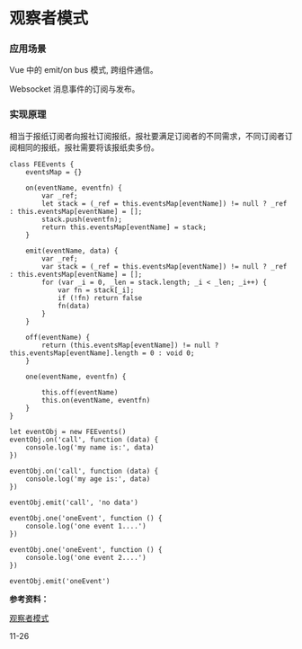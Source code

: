 # 观察者模式

### 应用场景

Vue 中的 emit/on bus 模式, 跨组件通信。

Websocket 消息事件的订阅与发布。

### 实现原理

相当于报纸订阅者向报社订阅报纸，报社要满足订阅者的不同需求，不同订阅者订阅相同的报纸，报社需要将该报纸卖多份。

```
class FEEvents {
	eventsMap = {}

	on(eventName, eventfn) {
		var _ref;
		let stack = (_ref = this.eventsMap[eventName]) != null ? _ref : this.eventsMap[eventName] = [];
		stack.push(eventfn);
		return this.eventsMap[eventName] = stack;
	}

	emit(eventName, data) {
		var _ref;
		var stack = (_ref = this.eventsMap[eventName]) != null ? _ref : this.eventsMap[eventName] = [];
		for (var _i = 0, _len = stack.length; _i < _len; _i++) {
			var fn = stack[_i];
			if (!fn) return false
			fn(data)
		}
	}

	off(eventName) {
		return (this.eventsMap[eventName]) != null ? this.eventsMap[eventName].length = 0 : void 0;
	}

	one(eventName, eventfn) {

		this.off(eventName)
		this.on(eventName, eventfn)
	}
}

let eventObj = new FEEvents()
eventObj.on('call', function (data) {
	console.log('my name is:', data)
})

eventObj.on('call', function (data) {
	console.log('my age is:', data)
})

eventObj.emit('call', 'no data')

eventObj.one('oneEvent', function () {
	console.log('one event 1....')
})

eventObj.one('oneEvent', function () {
	console.log('one event 2....')
})

eventObj.emit('oneEvent')
```

**参考资料：**

[观察者模式](http://www.alloyteam.com/2012/10/commonly-javascript-design-pattern-observer-mode/)

11-26
